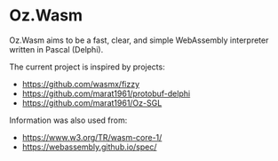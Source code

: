 # Oz.Wasm

Oz.Wasm aims to be a fast, clear, and simple WebAssembly interpreter written in Pascal (Delphi).

The current project is inspired by projects:
 - <https://github.com/wasmx/fizzy>
 - <https://github.com/marat1961/protobuf-delphi>
 - <https://github.com/marat1961/Oz-SGL>

Information was also used from:
 - <https://www.w3.org/TR/wasm-core-1/>
 - <https://webassembly.github.io/spec/>

